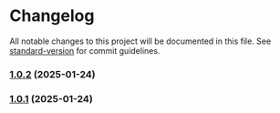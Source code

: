 # Changelog

All notable changes to this project will be documented in this file. See [standard-version](https://github.com/conventional-changelog/standard-version) for commit guidelines.

### [1.0.2](https://github.com/ZeynalliZeynal/everest-ui/compare/v1.0.1...v1.0.2) (2025-01-24)

### [1.0.1](https://github.com/ZeynalliZeynal/everest-ui/compare/v1.2.0...v1.0.1) (2025-01-24)
